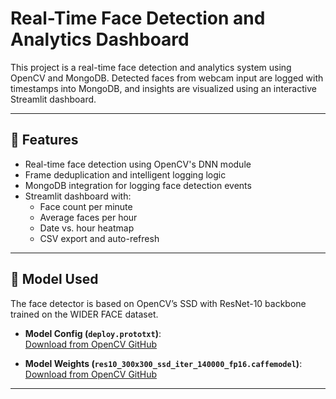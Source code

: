 # Real-Time Face Detection and Analytics Dashboard

This project is a real-time face detection and analytics system using OpenCV and MongoDB. Detected faces from webcam input are logged with timestamps into MongoDB, and insights are visualized using an interactive Streamlit dashboard.

---

## 📌 Features

- Real-time face detection using OpenCV's DNN module
- Frame deduplication and intelligent logging logic
- MongoDB integration for logging face detection events
- Streamlit dashboard with:
  - Face count per minute
  - Average faces per hour
  - Date vs. hour heatmap
  - CSV export and auto-refresh

---

## 🧠 Model Used

The face detector is based on OpenCV’s SSD with ResNet-10 backbone trained on the WIDER FACE dataset.

- **Model Config (`deploy.prototxt`)**:  
  [Download from OpenCV GitHub](https://github.com/opencv/opencv/blob/master/samples/dnn/face_detector/deploy.prototxt)

- **Model Weights (`res10_300x300_ssd_iter_140000_fp16.caffemodel`)**:  
  [Download from OpenCV GitHub](https://github.com/opencv/opencv/blob/master/samples/dnn/face_detector/res10_300x300_ssd_iter_140000_fp16.caffemodel)

---



